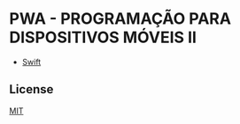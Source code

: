 # PWA - PROGRAMAÇÃO PARA DISPOSITIVOS MÓVEIS II

-   [Swift](https://developer.apple.com/swift/)

## License

[MIT](https://github.com/WallQ/PDMII/blob/master/LICENSE)
